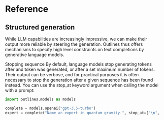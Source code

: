 # Reference

## Structured generation

While LLM capabilities are increasingly impressive, we can make their output more reliable by steering the generation. Outlines thus offers mechanisms to specify high level constraints on text completions by generative language models.

Stopping sequence
By default, language models stop generating tokens after and <EOS> token was generated, or after a set maximum number of tokens. Their output can be verbose, and for practical purposes it is often necessary to stop the generation after a given sequence has been found instead. You can use the stop_at keyword argument when calling the model with a prompt:

```python
import outlines.models as models

complete = models.openai("gpt-3.5-turbo")
expert = complete("Name an expert in quantum gravity.", stop_at=["\n", "."])
```
